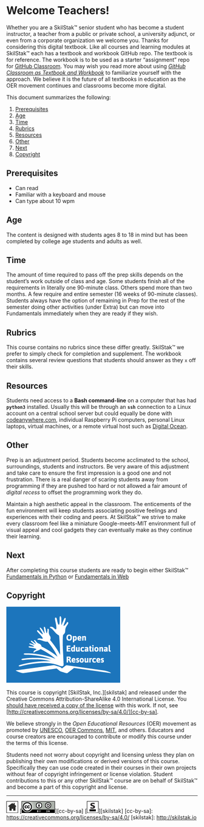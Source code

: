 # Welcome Teachers!

Whether you are a SkilStak™ senior student who has become a student
instructor, a teacher from a public or private school, a university
adjunct, or even from a corporate organization we welcome you.
Thanks for considering this digital textbook. Like all courses and
learning modules at SkilStak™ each has a textbook and workbook
GitHub repo. The textbook is for reference. The workbook is to be
used as a starter “assignment” repo for [GitHub Classroom][classroom].
You may wish you read more about using [*GitHub Classroom as Textbook
and Workbook*][text-work] to familiarize yourself with the approach.
We believe it is the future of all textbooks in education as the
OER movement continues and classrooms become more digital.

This document summarizes the following:

1. [Prerequisites](#prerequisites)
1. [Age](#age)
1. [Time](#time)
1. [Rubrics](#rubrics)
1. [Resources](#resources)
1. [Other](#other)
1. [Next](#next)
1. [Copyright](#copyright)

[classroom]: http://classroom.github.com
[text-work]: https://blog.skilstak.io/github-as-text-book-and-work-book-828ffada9542#.etr9ts7me

## Prerequisites

* Can read
* Familiar with a keyboard and mouse
* Can type about 10 wpm

## Age

The content is designed with students ages 8 to 18 in mind but has
been completed by college age students and adults as well.

## Time

The amount of time required to pass off the prep skills depends on
the student’s work outside of class and age. Some students finish
all of the requirements in literally one 90-minute class. Others
spend more than two months. A few require and entire semester (16
weeks of 90-minute classes). Students always have the option of
remaining in Prep for the rest of the semester doing other activities
(under Extra) but can move into Fundamentals immediately when they
are ready if they wish.

## Rubrics

This course contains no rubrics since these differ greatly.
SkilStak™ we prefer to simply check for completion and supplement. The
workbook contains several review questions that students should answer
as they `x` off their skills.

## Resources

Students need access to a **Bash command-line** on a computer that has
had **`python3`** installed. Usually this will be through an **`ssh`**
connection to a Linux account on a central school server but could
equally be done with [codeanywhere.com](http://codeanywhere.com),
individual Raspberry Pi computers, personal Linux laptops, virtual
machines, or a remote virtual host such as [Digital
Ocean](http://digitalocean.com).

## Other

Prep is an adjustment period. Students become acclimated to the
school, surroundings, students and instructors. Be very aware of this
adjustment and take care to ensure the first impression is a good one
and not frustration. There is a real danger of scaring students away
from programming if they are pushed too hard or not allowed a fair
amount of *digital recess* to offset the programming work they do.

Maintain a high aesthetic appeal in the classroom. The enticements of
the fun environment will keep students associating positive feelings
and experiences with their coding and peers. At SkilStak™ we strive to
make every classroom feel like a miniature Google-meets-MIT
environment full of visual appeal and cool gadgets they can eventually
make as they continue their learning.

## Next

After completing this course students are ready to begin either
SkilStak™ [Fundamentals in Python](http://pyfun.skilstak.io) or
[Fundamentals in Web](http://webfun.skilstak.io)

## Copyright

![oer](/assets/oer.png)

This course is copyright [SkilStak, Inc.][skilstak] and released
under the Creative Commons Attribution-ShareAlike 4.0 International
License. You [should have received a copy of the license](LICENSE.md)
with this work. If not, see
[http://creativecommons.org/licenses/by-sa/4.0/][cc-by-sa].

We believe strongly in the *Open Educational Resources* (OER)
movement as promoted by [UNESCO](http://www.unesco.org), [OER
Commons](https://www.oercommons.org/), [MIT](http://ocw.mit.edu),
and others. Educators and course creators are encouraged to contribute
or modify this course under the terms of this license.

Students need not worry about copyright and licensing unless they
plan on publishing their own modifications or derived versions of
this course. Specifically they can use code created in their courses
in their own projects without fear of copyright infringement or
license violation. Student contributions to this or any other
SkilStak™ course are on behalf of SkilStak™ and become a part of
this copyright and license.

 
---
[![home](/assets/home-bw.png)](/README.md)
[![cc-by-sa](/assets/cc-by-sa.png)][cc-by-sa]
[![skilstak](/assets/skilstak-logo-bw.png)][skilstak]
[cc-by-sa]: https://creativecommons.org/licenses/by-sa/4.0/
[skilstak]: http://skilstak.io

